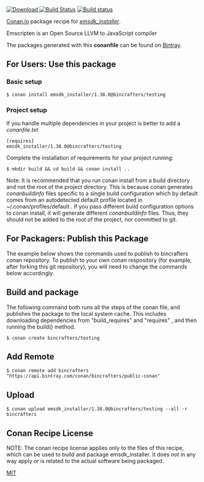 [![Download](https://api.bintray.com/packages/bincrafters/public-conan/emsdk_installer%3Abincrafters/images/download.svg) ](https://bintray.com/bincrafters/public-conan/emsdk_installer%3Abincrafters/_latestVersion)
[![Build Status](https://travis-ci.com/bincrafters/conan-emsdk_installer.svg?branch=testing%2F1.38.0)](https://travis-ci.com/bincrafters/conan-emsdk_installer)
[![Build status](https://ci.appveyor.com/api/projects/status/github/bincrafters/conan-emsdk-installer?branch=testing%2F1.38.0&svg=true)](https://ci.appveyor.com/project/bincrafters/conan-emsdk-installer)

[Conan.io](https://conan.io) package recipe for [*emsdk_installer*](https://github.com/kripken/emscripten).

Emscripten is an Open Source LLVM to JavaScript compiler

The packages generated with this **conanfile** can be found on [Bintray](https://bintray.com/bincrafters/public-conan/emsdk_installer%3Abincrafters).

## For Users: Use this package

### Basic setup

    $ conan install emsdk_installer/1.38.0@bincrafters/testing

### Project setup

If you handle multiple dependencies in your project is better to add a *conanfile.txt*

    [requires]
    emsdk_installer/1.38.0@bincrafters/testing


Complete the installation of requirements for your project running:

    $ mkdir build && cd build && conan install ..

Note: It is recommended that you run conan install from a build directory and not the root of the project directory.  This is because conan generates *conanbuildinfo* files specific to a single build configuration which by default comes from an autodetected default profile located in ~/.conan/profiles/default .  If you pass different build configuration options to conan install, it will generate different *conanbuildinfo* files.  Thus, they should not be added to the root of the project, nor committed to git.

## For Packagers: Publish this Package

The example below shows the commands used to publish to bincrafters conan repository. To publish to your own conan respository (for example, after forking this git repository), you will need to change the commands below accordingly.

## Build and package

The following command both runs all the steps of the conan file, and publishes the package to the local system cache.  This includes downloading dependencies from "build_requires" and "requires" , and then running the build() method.

    $ conan create bincrafters/testing



## Add Remote

    $ conan remote add bincrafters "https://api.bintray.com/conan/bincrafters/public-conan"

## Upload

    $ conan upload emsdk_installer/1.38.0@bincrafters/testing --all -r bincrafters


## Conan Recipe License

NOTE: The conan recipe license applies only to the files of this recipe, which can be used to build and package emsdk_installer.
It does *not* in any way apply or is related to the actual software being packaged.

[MIT](git@github.com:bincrafters/conan-emsdk_installer.git/blob/master/LICENSE.md)
